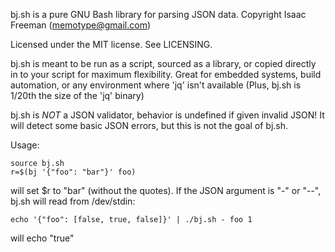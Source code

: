 bj.sh is a pure GNU Bash library for parsing JSON data.
Copyright Isaac Freeman (memotype@gmail.com)

Licensed under the MIT license. See LICENSING.

bj.sh is meant to be run as a script, sourced as a library, or copied directly
in to your script for maximum flexibility. Great for embedded systems, build
automation, or any environment where 'jq' isn't available (Plus, bj.sh is 1/20th
the size of the 'jq' binary)

bj.sh is *NOT* a JSON validator, behavior is undefined if given invalid JSON!
It will detect some basic JSON errors, but this is not the goal of bj.sh.

Usage:

    source bj.sh
    r=$(bj '{"foo": "bar"}' foo)

will set $r to "bar" (without the quotes). If the JSON argument is "-" or "--",
bj.sh will read from /dev/stdin:

    echo '{"foo": [false, true, false]}' | ./bj.sh - foo 1

will echo "true"

